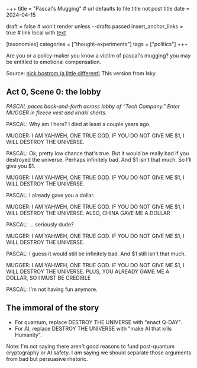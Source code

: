 +++
title = "Pascal's Mugging" # url defaults to file title not post title
date = 2024-04-15

draft = false # won't render unless --drafts passed
insert_anchor_links = true # link local with [text](@/<pathfromcontent.md#heading>)

[taxonomies]
categories = ["thought-experiments"]
tags = ["politics"]
+++

Are you or a policy-maker you know a victim of pascal's mugging? you may be
entitled to emotional compensation. 

Source: [nick bostrom (a little
different)](https://nickbostrom.com/papers/pascal.pdf) This version from Isky.

## Act 0, Scene 0: the lobby
*PASCAL paces back-and-forth across lobby of “Tech Company."
Enter MUGGER in fleece vest and khaki shorts.*

PASCAL: Why am I here? I died at least a couple years ago.

MUGGER: I AM YAHWEH, ONE TRUE GOD. IF YOU DO NOT GIVE ME $1, I WILL DESTROY THE UNIVERSE. 

PASCAL: Ok, pretty low chance that's true. But it would be really bad if you
destroyed the universe. Perhaps infinitely bad. And $1 isn’t that much. So I’ll give you $1.

MUGGER: I AM YAHWEH, ONE TRUE GOD. IF YOU DO NOT GIVE ME $1, I WILL DESTROY THE UNIVERSE. 

PASCAL: I already gave you a dollar.

MUGGER: I AM YAHWEH, ONE TRUE GOD. IF YOU DO NOT GIVE ME $1, I WILL DESTROY THE UNIVERSE. ALSO, CHINA GAVE ME A DOLLAR

PASCAL: … seriously dude?

MUGGER: I AM YAHWEH, ONE TRUE GOD. IF YOU DO NOT GIVE ME $1, I WILL DESTROY THE UNIVERSE.

PASCAL: I guess it would still be infinitely bad. And $1 still isn't that much.

MUGGER: I AM YAHWEH, ONE TRUE GOD. IF YOU DO NOT GIVE ME $1, I WILL DESTROY THE
UNIVERSE. PLUS, YOU ALREADY GAME ME A DOLLAR, SO I MUST BE CREDIBLE

PASCAL: I'm not having fun anymore.

## The immoral of the story
- For quantum, replace DESTROY THE UNIVERSE with "enact Q-DAY".
- For AI, replace DESTROY THE UNIVERSE with "make AI that kills Humanity".

Note: I'm *not* saying there aren't good reasons to fund post-quantum cryptography or AI safety. I *am* saying we should separate those arguments from bad but persuasive rhetoric.
